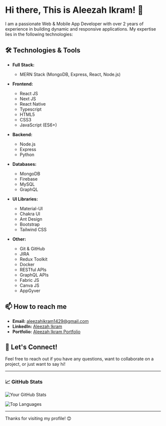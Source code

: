 # Hi there, This is Aleezah Ikram! 👋

I am a passionate Web & Mobile App Developer with over 2 years of experience in building dynamic and responsive applications. My expertise lies in the following technologies:

## 🛠️ Technologies & Tools

- **Full Stack:**
  - MERN Stack (MongoDB, Express, React, Node.js)

- **Frontend:**
  - React JS
  - Next JS
  - React Native
  - Typescript
  - HTML5
  - CSS3
  - JavaScript (ES6+)

- **Backend:**
  - Node.js
  - Express
  - Python

- **Databases:**
  - MongoDB
  - Firebase
  - MySQL
  - GraphQL

- **UI Libraries:**
  - Material-UI
  - Chakra UI
  - Ant Design
  - Bootstrap
  - Tailwind CSS

- **Other:**
  - Git & GitHub
  - JIRA
  - Redux Toolkit
  - Docker
  - RESTful APIs
  - GraphQL APIs
  - Fabric JS
  - Canva JS
  - AppGyver

## 📫 How to reach me

- **Email:** [aleezahikram1429@gmail.com](mailto:aleezahikram1429@gmail.com)
- **LinkedIn:** [Aleezah Ikram](https://linkedin.com/in/aleezah-ikram)
- **Portfolio:** [Aleezah Ikram Portfolio](https://aleezah-portfolio.vercel.app/)

## 💬 Let's Connect!

Feel free to reach out if you have any questions, want to collaborate on a project, or just want to say hi!

---

### 📈 GitHub Stats

![Your GitHub Stats](https://github-readme-stats.vercel.app/api?username=Aleezah1429&show_icons=true&theme=radical)

![Top Languages](https://github-readme-stats.vercel.app/api/top-langs/?username=Aleezah1429&layout=compact&theme=radical)

---

Thanks for visiting my profile! 😊

